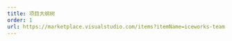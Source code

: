 ```yaml
---
title: 项目大纲树
order: 1
url: https://marketplace.visualstudio.com/items?itemName=iceworks-team.iceworks-app
---
```

